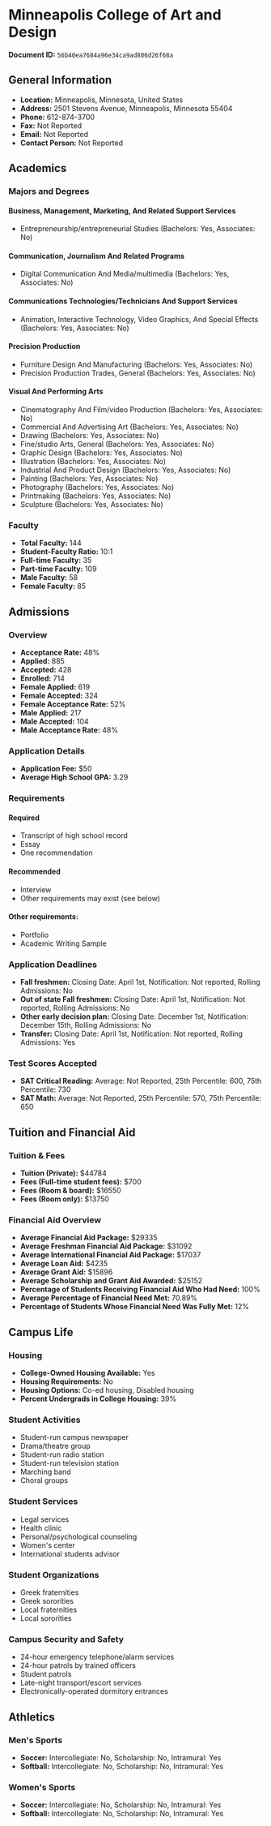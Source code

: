 # Minneapolis College of Art and Design

**Document ID:** `56b40ea7684a96e34ca9ad806d26f68a`

## General Information

- **Location:** Minneapolis, Minnesota, United States
- **Address:** 2501 Stevens Avenue, Minneapolis, Minnesota 55404
- **Phone:** 612-874-3700
- **Fax:** Not Reported
- **Email:** Not Reported
- **Contact Person:** Not Reported

## Academics

### Majors and Degrees

#### Business, Management, Marketing, And Related Support Services

- Entrepreneurship/entrepreneurial Studies (Bachelors: Yes, Associates: No)

#### Communication, Journalism And Related Programs

- Digital Communication And Media/multimedia (Bachelors: Yes, Associates: No)

#### Communications Technologies/Technicians And Support Services

- Animation, Interactive Technology, Video Graphics, And Special Effects (Bachelors: Yes, Associates: No)

#### Precision Production

- Furniture Design And Manufacturing (Bachelors: Yes, Associates: No)
- Precision Production Trades, General (Bachelors: Yes, Associates: No)

#### Visual And Performing Arts

- Cinematography And Film/video Production (Bachelors: Yes, Associates: No)
- Commercial And Advertising Art (Bachelors: Yes, Associates: No)
- Drawing (Bachelors: Yes, Associates: No)
- Fine/studio Arts, General (Bachelors: Yes, Associates: No)
- Graphic Design (Bachelors: Yes, Associates: No)
- Illustration (Bachelors: Yes, Associates: No)
- Industrial And Product Design (Bachelors: Yes, Associates: No)
- Painting (Bachelors: Yes, Associates: No)
- Photography (Bachelors: Yes, Associates: No)
- Printmaking (Bachelors: Yes, Associates: No)
- Sculpture (Bachelors: Yes, Associates: No)

### Faculty

- **Total Faculty:** 144
- **Student-Faculty Ratio:** 10:1
- **Full-time Faculty:** 35
- **Part-time Faculty:** 109
- **Male Faculty:** 58
- **Female Faculty:** 85

## Admissions

### Overview

- **Acceptance Rate:** 48%
- **Applied:** 885
- **Accepted:** 428
- **Enrolled:** 714
- **Female Applied:** 619
- **Female Accepted:** 324
- **Female Acceptance Rate:** 52%
- **Male Applied:** 217
- **Male Accepted:** 104
- **Male Acceptance Rate:** 48%

### Application Details

- **Application Fee:** $50
- **Average High School GPA:** 3.29

### Requirements

#### Required

- Transcript of high school record
- Essay
- One recommendation

#### Recommended

- Interview
- Other requirements may exist (see below)

#### Other requirements:

- Portfolio
- Academic Writing Sample

### Application Deadlines

- **Fall freshmen:** Closing Date: April 1st, Notification: Not reported, Rolling Admissions: No
- **Out of state Fall freshmen:** Closing Date: April 1st, Notification: Not reported, Rolling Admissions: No
- **Other early decision plan:** Closing Date: December 1st, Notification: December 15th, Rolling Admissions: No
- **Transfer:** Closing Date: April 1st, Notification: Not reported, Rolling Admissions: Yes

### Test Scores Accepted

- **SAT Critical Reading:** Average: Not Reported, 25th Percentile: 600, 75th Percentile: 730
- **SAT Math:** Average: Not Reported, 25th Percentile: 570, 75th Percentile: 650

## Tuition and Financial Aid

### Tuition & Fees

- **Tuition (Private):** $44784
- **Fees (Full-time student fees):** $700
- **Fees (Room & board):** $16550
- **Fees (Room only):** $13750

### Financial Aid Overview

- **Average Financial Aid Package:** $29335
- **Average Freshman Financial Aid Package:** $31092
- **Average International Financial Aid Package:** $17037
- **Average Loan Aid:** $4235
- **Average Grant Aid:** $15896
- **Average Scholarship and Grant Aid Awarded:** $25152
- **Percentage of Students Receiving Financial Aid Who Had Need:** 100%
- **Average Percentage of Financial Need Met:** 70.89%
- **Percentage of Students Whose Financial Need Was Fully Met:** 12%

## Campus Life

### Housing

- **College-Owned Housing Available:** Yes
- **Housing Requirements:** No
- **Housing Options:** Co-ed housing, Disabled housing
- **Percent Undergrads in College Housing:** 39%

### Student Activities

- Student-run campus newspaper
- Drama/theatre group
- Student-run radio station
- Student-run television station
- Marching band
- Choral groups

### Student Services

- Legal services
- Health clinic
- Personal/psychological counseling
- Women's center
- International students advisor

### Student Organizations

- Greek fraternities
- Greek sororities
- Local fraternities
- Local sororities

### Campus Security and Safety

- 24-hour emergency telephone/alarm services
- 24-hour patrols by trained officers
- Student patrols
- Late-night transport/escort services
- Electronically-operated dormitory entrances

## Athletics

### Men's Sports

- **Soccer:** Intercollegiate: No, Scholarship: No, Intramural: Yes
- **Softball:** Intercollegiate: No, Scholarship: No, Intramural: Yes

### Women's Sports

- **Soccer:** Intercollegiate: No, Scholarship: No, Intramural: Yes
- **Softball:** Intercollegiate: No, Scholarship: No, Intramural: Yes
